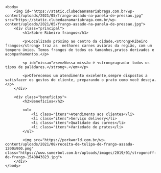 <!DOCTYPE html>
<html lang="pt-br">
	<head>
		<meta charset="UTF-8">
		<title>Ribeiro frangos</title>
		<link rel="stylesheet" href="style.css">
	</head>

	<body>
		<img id="https://static.clubedaanamariabraga.com.br/wp-content/uploads/2021/05/frango-assado-na-panela-de-pressao.jpg" src="https://static.clubedaanamariabraga.com.br/wp-content/uploads/2021/05/frango-assado-na-panela-de-pressao.jpg">
		<div class="principal">
			<h1>Sobre Ribeiro frangos</h1>
	 
			<p>Localizado próximo ao centro da cidade,<strong>Ribeiro frangos</strong> traz as  melhores carnes aviáras da região, com um tempero único. Temos frangos de todos os tamanhos,pratos derivados e acompanhamentos.</p>

			<p id="missao"><em>Nossa missão é <strong>agradar todos os tipos de paládares.</strong>.</em></p>

			<p>Oferecemos um atendimento excelente,sempre dispostos a satisfazer os gostos do cliente, preparando o prato como você deseja.</p>
		</div>

		<div class="beneficios">
			<h2>Benefícios</h2>

			<ul>
				<li class="itens">Atendimento aos clientes</li>
				<li class="itens">Serviço delivery</li>
				<li class="itens">Qualidade das carnes</li>
				<li class="itens">Variedade de pratos</li>
			</ul>

			<img src="https://porkworld.com.br/wp-content/uploads/2021/08/receita-de-tulipa-de-frango-assada-1200x900.png" class="https://www.sumerbol.com.br/uploads/images/2019/01/strogonoff-de-frango-1548843823.jpg">
		</div>
	</body>
</html>
